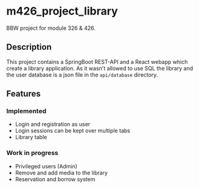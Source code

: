 # m426_project_library
BBW project for module 326 & 426.

## Description
This project contains a SpringBoot REST-API and a React webapp which create a library application.
As it wasn't allowed to use SQL the library and the user database is a json file in the `api/database` directory.

## Features
### Implemented
* Login and registration as user
* Login sessions can be kept over multiple tabs
* Library table
### Work in progress
* Privileged users (Admin)
* Remove and add media to the library
* Reservation and borrow system
